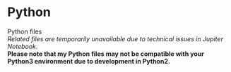 # Python
Python files  
_Related files are temporarily unavailable due to technical issues in Jupiter Notebook._  
**Please note that my Python files may not be compatible with your Python3 environment due to development in Python2.**

